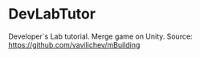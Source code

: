 # DevLabTutor

Developer`s Lab tutorial. Merge game on Unity.
Source: https://github.com/vavilichev/mBuilding
